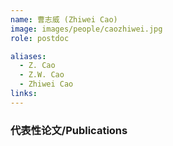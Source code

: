 ```yaml
---
name: 曹志威 (Zhiwei Cao)
image: images/people/caozhiwei.jpg
role: postdoc

aliases:
  - Z. Cao
  - Z.W. Cao
  - Zhiwei Cao
links:
---
```


### 代表性论文/Publications
